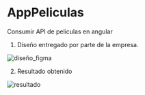# AppPeliculas
 Consumir API de peliculas en angular

1. Diseño entregado por parte de la empresa.

![diseño_figma](https://user-images.githubusercontent.com/49315481/206346201-1d1e82c8-6c65-439b-af4c-bde4c974e275.png)

2. Resultado obtenido

![resultado](https://user-images.githubusercontent.com/49315481/206346323-6d38a461-6852-4ba4-9140-83acb4ab27b3.png)

